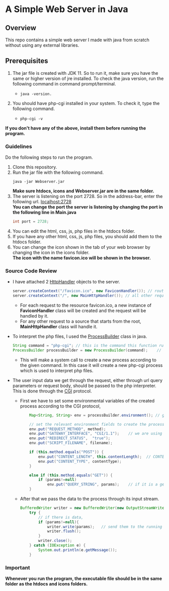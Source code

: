 # A Simple Web Server in Java

## Overview
This repo contains a simple web server I made with java from scratch without using any external libraries.

## Prerequisites
1. The jar file is created with JDK 11. So to run it, make sure you have the same or higher version of jre installed.
   To check the java version, run the following command in command prompt/terminal.
     - ```console
       java -version.
       ```
2. You should have php-cgi installed in your system. To check it, type the following command.

   - ```console
     php-cgi -v
     ```
**If you don't have any of the above, install them before running the program.**

### Guidelines
Do the following steps to run the program.
1. Clone this repository.
2. Run the jar file with the following command.
   ```console
   java -jar Webserver.jar
   ```
   **Make sure htdocs, icons and Webserver.jar are in the same folder.**
3. The server is listening on the port 2728. So in the address-bar, enter the following url.
   [localhost:2728](http://localhost:2728)  
   **You can change the port the server is listening by changing the port in the following line in Main.java**  
     ```java
   int port = 2728;
   ```
4. You can edit the html, css, js, php files in the htdocs folder.
5. If you have any other html, css, js, php files, you should add them to the htdocs folder.
6. You can change the icon shown in the tab of your web browser by changing the icon in the icons folder.  
    **The icon with the name favicon.ico will be shown in the browser.**

### Source Code Review
+ I have attached 2 [HttpHandler](https://docs.oracle.com/javase/8/docs/jre/api/net/httpserver/spec/com/sun/net/httpserver/HttpHandler.html) objects to the server.
   ```java
   server.createContext("/favicon.ico", new FaviconHandler()); // route all requests to resource /favicon.ico to FaviconHandler.
   server.createContext("/", new MainHttpHandler()); // all other requests are handled by the MainHttpHandler.
    ```
  + For each request to the resource favicon.ico, a new instance of **FaviconHandler** class will be created and the request will be handled by it.
  + For any other request to a source that starts from the root, **MainHttpHandler** class will handle it.
  
+ To interpret the php files, I used the [ProcessBuilder](https://docs.oracle.com/javase/8/docs/api/java/lang/ProcessBuilder.html) class in java.
  ```java
  String command = "php-cgi"; // this is the command this function runs.
  ProcessBuilder processBuilder = new ProcessBuilder(command);    // create a builder that will build (start) the process.
  ```
    + This will make a system call to create a new process according to the given command. In this case it will create a new php-cgi process which is used to interpret php files.
  
+ The user input data we get through the request, either through url query parameters or request body, should be passed to the php interpreter. This is done through the [CGI](https://www.rfc-editor.org/rfc/rfc3875) protocol.
  + First we have to set some environmental variables of the created process according to the CGI protocol,   
    ```java
        Map<String, String> env = processBuilder.environment(); // gets a pointer to the environment attached to this process.

        // set the relevant environment fields to create the process.
        env.put("REQUEST_METHOD", method);
        env.put("GATEWAY_INTERFACE", "CGI/1.1");    // we are using cgi to interpret php files.
        env.put("REDIRECT_STATUS",  "true");
        env.put("SCRIPT_FILENAME", filename);

        if (this.method.equals("POST")) {
            env.put("CONTENT_LENGTH", this.contentLength);  // CONTENT_LENGTH, CONTENT_TYPE should be set only if the request is a POST request.
            env.put("CONTENT_TYPE", contentType);
        }

        else if (this.method.equals("GET")) {
            if (params!=null)
                env.put("QUERY_STRING", params);    // if it is a get request, we need to set QUERY_STRING env.
        }
    ```
  + After that we pass the data to the process through its input stream.
    ```java
    BufferedWriter writer = new BufferedWriter(new OutputStreamWriter(phpProcess.getOutputStream()));
        try {
            // if there is data,
            if (params!=null){
                writer.write(params);   // send them to the running process.
                writer.flush();
            }
            writer.close();
        } catch (IOException e) {
            System.out.println(e.getMessage());
        }
    ```

### Important
**Whenever you run the program, the executable file should be in the same folder as the htdocs and icons folders.**